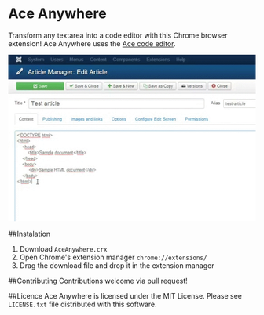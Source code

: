 Ace Anywhere
==================
Transform any textarea into a code editor with this Chrome browser extension!
Ace Anywhere uses the [Ace code editor](http://ace.c9.io/#nav=about).

![presentation](presentation.gif)

##Instalation
1. Download `AceAnywhere.crx`
2. Open Chrome's extension manager `chrome://extensions/`
3. Drag the download file and drop it in the extension manager

##Contributing
Contributions welcome via pull request!

##Licence
Ace Anywhere is licensed under the MIT License. Please see `LICENSE.txt` file distributed with this software.